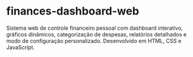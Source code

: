 # finances-dashboard-web
Sistema web de controle financeiro pessoal com dashboard interativo, gráficos dinâmicos, categorização de despesas, relatórios detalhados e modo de configuração personalizado. Desenvolvido em HTML, CSS e JavaScript.
